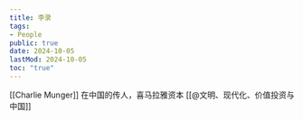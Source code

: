 ```yaml
---
title: 李录
tags:
- People
public: true
date: 2024-10-05
lastMod: 2024-10-05
toc: "true"
---
```


[[Charlie Munger]] 在中国的传人，喜马拉雅资本
[[@文明、现代化、价值投资与中国]]
